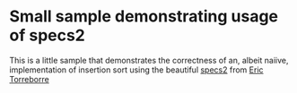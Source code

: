 # Small sample demonstrating usage of specs2 #

This is a little sample that demonstrates the correctness of an, albeit naiive, implementation of insertion sort
using the beautiful [specs2](http://etorreborre.github.com/specs2/) from [Eric Torreborre](https://github.com/etorreborre)
